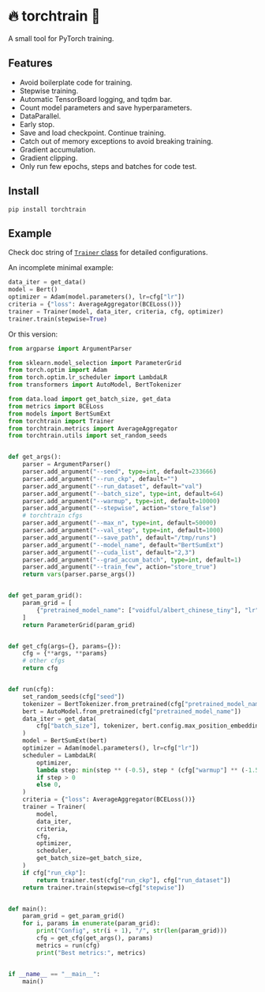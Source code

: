 # 🔥 torchtrain 💪

A small tool for PyTorch training.

## Features

- Avoid boilerplate code for training.
- Stepwise training.
- Automatic TensorBoard logging, and tqdm bar.
- Count model parameters and save hyperparameters.
- DataParallel.
- Early stop.
- Save and load checkpoint. Continue training.
- Catch out of memory exceptions to avoid breaking training.
- Gradient accumulation.
- Gradient clipping.
- Only run few epochs, steps and batches for code test.

## Install

```
pip install torchtrain
```

## Example

Check doc string of [`Trainer` class](https://github.com/idorce/torchtrain/blob/master/torchtrain/trainer.py) for detailed configurations.

An incomplete minimal example:

```python
data_iter = get_data()
model = Bert()
optimizer = Adam(model.parameters(), lr=cfg["lr"])
criteria = {"loss": AverageAggregator(BCELoss())}
trainer = Trainer(model, data_iter, criteria, cfg, optimizer)
trainer.train(stepwise=True)
```

Or this version:

```python
from argparse import ArgumentParser

from sklearn.model_selection import ParameterGrid
from torch.optim import Adam
from torch.optim.lr_scheduler import LambdaLR
from transformers import AutoModel, BertTokenizer

from data.load import get_batch_size, get_data
from metrics import BCELoss
from models import BertSumExt
from torchtrain import Trainer
from torchtrain.metrics import AverageAggregator
from torchtrain.utils import set_random_seeds


def get_args():
    parser = ArgumentParser()
    parser.add_argument("--seed", type=int, default=233666)
    parser.add_argument("--run_ckp", default="")
    parser.add_argument("--run_dataset", default="val")
    parser.add_argument("--batch_size", type=int, default=64)
    parser.add_argument("--warmup", type=int, default=10000)
    parser.add_argument("--stepwise", action="store_false")
    # torchtrain cfgs
    parser.add_argument("--max_n", type=int, default=50000)
    parser.add_argument("--val_step", type=int, default=1000)
    parser.add_argument("--save_path", default="/tmp/runs")
    parser.add_argument("--model_name", default="BertSumExt")
    parser.add_argument("--cuda_list", default="2,3")
    parser.add_argument("--grad_accum_batch", type=int, default=1)
    parser.add_argument("--train_few", action="store_true")
    return vars(parser.parse_args())


def get_param_grid():
    param_grid = [
        {"pretrained_model_name": ["voidful/albert_chinese_tiny"], "lr": [6e-5]},
    ]
    return ParameterGrid(param_grid)


def get_cfg(args={}, params={}):
    cfg = {**args, **params}
    # other cfgs
    return cfg


def run(cfg):
    set_random_seeds(cfg["seed"])
    tokenizer = BertTokenizer.from_pretrained(cfg["pretrained_model_name"])
    bert = AutoModel.from_pretrained(cfg["pretrained_model_name"])
    data_iter = get_data(
        cfg["batch_size"], tokenizer, bert.config.max_position_embeddings
    )
    model = BertSumExt(bert)
    optimizer = Adam(model.parameters(), lr=cfg["lr"])
    scheduler = LambdaLR(
        optimizer,
        lambda step: min(step ** (-0.5), step * (cfg["warmup"] ** (-1.5)))
        if step > 0
        else 0,
    )
    criteria = {"loss": AverageAggregator(BCELoss())}
    trainer = Trainer(
        model,
        data_iter,
        criteria,
        cfg,
        optimizer,
        scheduler,
        get_batch_size=get_batch_size,
    )
    if cfg["run_ckp"]:
        return trainer.test(cfg["run_ckp"], cfg["run_dataset"])
    return trainer.train(stepwise=cfg["stepwise"])


def main():
    param_grid = get_param_grid()
    for i, params in enumerate(param_grid):
        print("Config", str(i + 1), "/", str(len(param_grid)))
        cfg = get_cfg(get_args(), params)
        metrics = run(cfg)
        print("Best metrics:", metrics)


if __name__ == "__main__":
    main()
```